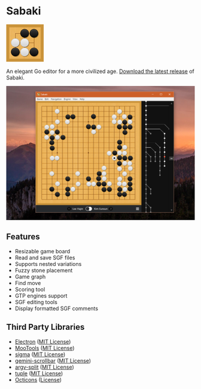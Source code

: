 # Sabaki

<img src="logo.png" width="100" height="100">

An elegant Go editor for a more civilized age. [Download the latest release](https://github.com/yishn/Sabaki/releases) of Sabaki.

![Screenshot](screenshot.png)

## Features

- Resizable game board
- Read and save SGF files
- Supports nested variations
- Fuzzy stone placement
- Game graph
- Find move
- Scoring tool
- GTP engines support
- SGF editing tools
- Display formatted SGF comments

## Third Party Libraries

* [Electron](http://electron.atom.io/)
  ([MIT License](https://github.com/atom/electron/blob/master/LICENSE))
* [MooTools](http://mootools.net/)
  ([MIT License](https://github.com/mootools/mootools-core/blob/master/Source/license.txt))
* [sigma](http://sigmajs.org/)
  ([MIT License](https://github.com/jacomyal/sigma.js/blob/master/LICENSE.txt))
* [gemini-scrollbar](http://noeldelgado.github.io/gemini-scrollbar/)
  ([MIT License](https://github.com/noeldelgado/gemini-scrollbar/blob/master/LICENSE))
* [argv-split](https://github.com/kaelzhang/node-argv-split)
  ([MIT License](https://github.com/kaelzhang/node-argv-split/blob/master/LICENSE-MIT))
* [tuple](https://github.com/Wolfy87/tuple)
  ([MIT License](https://github.com/Wolfy87/tuple#license-mit))
* [Octicons](https://octicons.github.com/)
  ([License](https://github.com/github/octicons/blob/master/LICENSE.txt))
